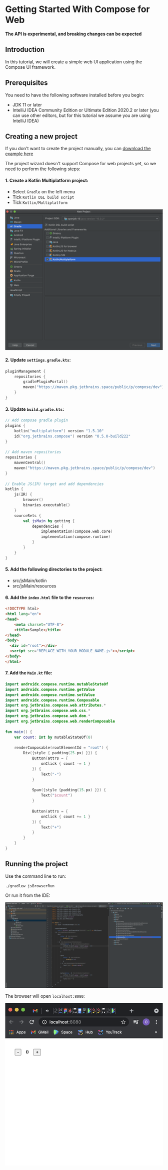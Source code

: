 # Getting Started With Compose for Web

**The API is experimental, and breaking changes can be expected**

## Introduction

In this tutorial, we will create a simple web UI application using the Compose UI framework.


## Prerequisites

You need to have the following software installed before you begin:
* JDK 11 or later
* IntelliJ IDEA Community Edition or Ultimate Edition 2020.2 or later (you can use other editors, but for this tutorial we assume you are using IntelliJ IDEA)


## Creating a new project

If you don't want to create the project manually, you can [download the example here](https://github.com/JetBrains/compose-jb/tree/master/examples/web-getting-started)

The project wizard doesn't support Compose for web projects yet, so we need to perform the following steps:

#### 1. Create a Kotlin Multiplatform project:
- Select `Gradle` on the left menu
- Tick `Kotlin DSL build script`
- Tick `Kotlin/Multiplatform`

![](create-mpp.png)


#### 2. Update `settings.gradle.kts`:
``` kotlin
pluginManagement {
    repositories {
        gradlePluginPortal()
        maven("https://maven.pkg.jetbrains.space/public/p/compose/dev")
    }
}
```

#### 3. Update `build.gradle.kts`:
``` kotlin
// Add compose gradle plugin
plugins {
    kotlin("multiplatform") version "1.5.10"
    id("org.jetbrains.compose") version "0.5.0-build222"
}

// Add maven repositories
repositories {
    mavenCentral()
    maven("https://maven.pkg.jetbrains.space/public/p/compose/dev")
}

// Enable JS(IR) target and add dependencies
kotlin {
    js(IR) {
        browser()
        binaries.executable()
    }
    sourceSets {
        val jsMain by getting {
            dependencies {
                implementation(compose.web.core)
                implementation(compose.runtime)
            }
        }
    }
}
```

#### 5. Add the following directories to the project:
- src/jsMain/kotlin
- src/jsMain/resources

#### 6. Add the `index.html` file to the `resources`:
```html
<!DOCTYPE html>
<html lang="en">
<head>
    <meta charset="UTF-8">
    <title>Sample</title>
</head>
<body>
  <div id="root"></div>
  <script src="REPLACE_WITH_YOUR_MODULE_NAME.js"></script>
</body>
</html>
```

#### 7. Add the `Main.kt` file:
```kotlin
import androidx.compose.runtime.mutableStateOf
import androidx.compose.runtime.getValue
import androidx.compose.runtime.setValue
import androidx.compose.runtime.Composable
import org.jetbrains.compose.web.attributes.*
import org.jetbrains.compose.web.css.*
import org.jetbrains.compose.web.dom.*
import org.jetbrains.compose.web.renderComposable

fun main() {
    var count: Int by mutableStateOf(0)

    renderComposable(rootElementId = "root") {
        Div({style { padding(25.px) }}) {
            Button(attrs = {
                onClick { count -= 1 }
            }) {
                Text("-")
            }

            Span({style {padding(15.px) }}) {
                Text("$count")
            }

            Button(attrs = {
                onClick { count += 1 }
            }) {
                Text("+")
            }
        }
    }
}
```

## Running the project

Use the command line to run:

```shell
./gradlew jsBrowserRun
```

Or run it from the IDE:

![](run_project.png)

The browser will open `localhost:8080`:

![](run_result.png)
